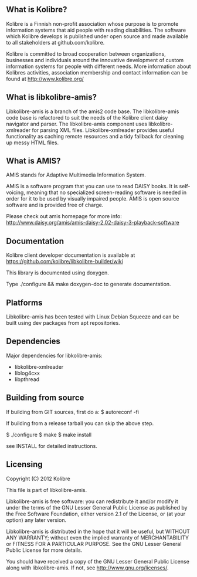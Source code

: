 What is Kolibre?
---------------------------------
Kolibre is a Finnish non-profit association whose purpose is to promote
information systems that aid people with reading disabilities. The software
which Kolibre develops is published under open source and made available to all
stakeholders at github.com/kolibre.

Kolibre is committed to broad cooperation between organizations, businesses and
individuals around the innovative development of custom information systems for
people with different needs. More information about Kolibres activities, association 
membership and contact information can be found at http://www.kolibre.org/


What is libkolibre-amis?
---------------------------------
Libkolibre-amis is a branch of the amis2 code base. The libkolibre-amis code base is 
refactored to suit the needs of the Kolibre client daisy navigator and parser. 
The libkolibre-amis component uses libkolibre-xmlreader for parsing XML files. 
Libkolibre-xmlreader provides useful functionality as caching remote resources 
and a tidy fallback for cleaning up messy HTML files.


What is AMIS?
--------------------------------
AMIS stands for Adaptive Multimedia Information System.

AMIS is a software program that you can use to read DAISY books. It is 
self-voicing, meaning that no specialized screen-reading software is needed in
order for it to be used by visually impaired people. AMIS is open source 
software and is provided free of charge.

Please check out amis homepage for more info:
http://www.daisy.org/amis/amis-daisy-2.02-daisy-3-playback-software


Documentation
---------------------------------
Kolibre client developer documentation is available at https://github.com/kolibre/libkolibre-builder/wiki

This library is documented using doxygen.

Type ./configure && make doxygen-doc to generate documentation.


Platforms
---------------------------------
Libkolibre-amis has been tested with Linux Debian Squeeze and can be built
using dev packages from apt repositories.


Dependencies
---------------------------------
Major dependencies for libkolibre-amis:

* libkolibre-xmlreader
* liblog4cxx
* libpthread


Building from source
---------------------------------
If building from GIT sources, first do a:
$ autoreconf -fi

If building from a release tarball you can skip the above step.

$ ./configure
$ make
$ make install

see INSTALL for detailed instructions.


Licensing
---------------------------------
Copyright (C) 2012 Kolibre

This file is part of libkolibre-amis.

Libkolibre-amis is free software: you can redistribute it and/or modify
it under the terms of the GNU Lesser General Public License as published by
the Free Software Foundation, either version 2.1 of the License, or
(at your option) any later version.

Libkolibre-amis is distributed in the hope that it will be useful,
but WITHOUT ANY WARRANTY; without even the implied warranty of
MERCHANTABILITY or FITNESS FOR A PARTICULAR PURPOSE.  See the
GNU Lesser General Public License for more details.

You should have received a copy of the GNU Lesser General Public License
along with libkolibre-amis. If not, see <http://www.gnu.org/licenses/>.

